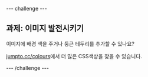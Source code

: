 \--- challenge \---

## 과제: 이미지 발전시키기

이미지에 배경 색을 주거나 둥근 테두리를 추가할 수 있나요?

<a href="http://jumpto.cc/colours" target="_blank">jumpto.cc/colours</a>에서 더 많은 CSS색상을 찾을 수 있습니다.

\--- /challenge \---